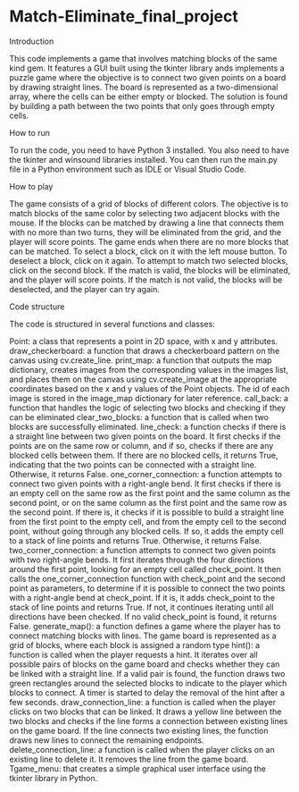# Match-Eliminate_final_project

Introduction

This code implements a game that involves matching blocks of the same kind gem. It features a GUI built using the tkinter library ands implements a puzzle game where the objective is to connect two given points on a board by drawing straight lines. The board is represented as a two-dimensional array, where the cells can be either empty or blocked. The solution is found by building a path between the two points that only goes through empty cells.

How to run

To run the code, you need to have Python 3 installed. You also need to have the tkinter and winsound libraries installed. You can then run the main.py file in a Python environment such as IDLE or Visual Studio Code.

How to play

The game consists of a grid of blocks of different colors. The objective is to match blocks of the same color by selecting two adjacent blocks with the mouse. If the blocks can be matched by drawing a line that connects them with no more than two turns, they will be eliminated from the grid, and the player will score points. The game ends when there are no more blocks that can be matched. To select a block, click on it with the left mouse button. To deselect a block, click on it again. To attempt to match two selected blocks, click on the second block. If the match is valid, the blocks will be eliminated, and the player will score points. If the match is not valid, the blocks will be deselected, and the player can try again.

Code structure

The code is structured in several functions and classes:

Point: a class that represents a point in 2D space, with x and y attributes.
draw_checkerboard: a function that draws a checkerboard pattern on the canvas using cv.create_line.
print_map: a function that outputs the map dictionary, creates images from the corresponding values in the images list, and places them on the canvas using cv.create_image at the appropriate coordinates based on the x and y values of the Point objects. The id of each image is stored in the image_map dictionary for later reference.
call_back: a function that handles the logic of selecting two blocks and checking if they can be eliminated
clear_two_blocks: a function that is called when two blocks are successfully eliminated.
line_check: a function checks if there is a straight line between two given points on the board. It first checks if the points are on the same row or column, and if so, checks if there are any blocked cells between them. If there are no blocked cells, it returns True, indicating that the two points can be connected with a straight line. Otherwise, it returns False.
one_corner_connection: a function attempts to connect two given points with a right-angle bend. It first checks if there is an empty cell on the same row as the first point and the same column as the second point, or on the same column as the first point and the same row as the second point. If there is, it checks if it is possible to build a straight line from the first point to the empty cell, and from the empty cell to the second point, without going through any blocked cells. If so, it adds the empty cell to a stack of line points and returns True. Otherwise, it returns False.
two_corner_connection: a function attempts to connect two given points with two right-angle bends. It first iterates through the four directions around the first point, looking for an empty cell called check_point. It then calls the one_corner_connection function with check_point and the second point as parameters, to determine if it is possible to connect the two points with a right-angle bend at check_point. If it is, it adds check_point to the stack of line points and returns True. If not, it continues iterating until all directions have been checked. If no valid check_point is found, it returns False.
generate_map(): a function defines a game where the player has to connect matching blocks with lines. The game board is represented as a grid of blocks, where each block is assigned a random type
hint(): a function is called when the player requests a hint. It iterates over all possible pairs of blocks on the game board and checks whether they can be linked with a straight line. If a valid pair is found, the function draws two green rectangles around the selected blocks to indicate to the player which blocks to connect. A timer is started to delay the removal of the hint after a few seconds.
draw_connection_line: a function is called when the player clicks on two blocks that can be linked. It draws a yellow line between the two blocks and checks if the line forms a connection between existing lines on the game board. If the line connects two existing lines, the function draws new lines to connect the remaining endpoints.
delete_connection_line: a function is called when the player clicks on an existing line to delete it. It removes the line from the game board.
Tgame_menu: that creates a simple graphical user interface using the tkinter library in Python.
